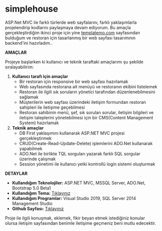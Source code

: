 # simplehouse
ASP.Net MVC ile farklı türlerde web sayfalarını, farklı yaklaşımlarla projelendirip kodlarını paylaşmaya devam ediyorum. Bu amaçla gerçekleştirdiğim ikinci proje için yine [templatemo.com](https://templatemo.com/live/templatemo_539_simple_house) sayfasından bulduğum ve restoran için tasarlanmış bir web sayfası tasarımının backend'ini hazırladım.. 

**AMAÇLAR**

Projeye başlarken ki kullanıcı ve teknik taraftaki amaçlarımı şu şekilde sıralayabilirim:

1. **Kullanıcı tarafı için amaçlar**
    - Bir restoran için responsive bir web sayfası hazırlamak
    - Web sayfasında restorana ait menüyü ve restoranın ekibini listelemek
    - Restoran ile ilgili sık soruların yönetici tarafından düzenlenebilmesini sağlamak
    - Müşterilerin web sayfası üzerindeki iletişim formundan restoran sahipleri ile iletişime geçebilmesi
    - Restoran sahibinin menü, şef, sık sorulan sorular, iletişim bilgileri ve iletişim taleplerini yönetebilmesi için bir CMS(Content Management System) hazırlamak
2. **Teknik amaçlar**
    - DB First yaklaşımını kullanarak ASP.NET MVC projesi gerçekleştirmek
    - CRUD(Create-Read-Update-Delete) işlemlerini ADO.Net kullanarak yapabilmek
    - ADO.Net ile birlikte TQL sorguları yazarak farklı SQL sorgular üzerinde çalışmak
    - Session yönetimi ile kullanıcı yetki kontrollü login sistemi oluşturmak
    
**DETAYLAR**

- **Kullandığım Teknolojiler:** ASP.NET MVC, MSSQL Server, ADO.Net, Bootstrap 5.0 Beta1
- **Kullandığım Tema:** [Tıklayınız](https://templatemo.com/live/templatemo_539_simple_house)
- **Kullandığım Programlar:** Visual Studio 2019, SQL Server 2014 Management Studio
- **Github Sayfası:** [Tıklayınız](https://github.com/ZiyaCetinkaya/simplehouse)

Proje ile ilgili konuşmak, eklemek, fikir beyan etmek istediğiniz konular olursa iletişim sayfasından benimle iletişime geçmeniz beni mutlu edecektir.

